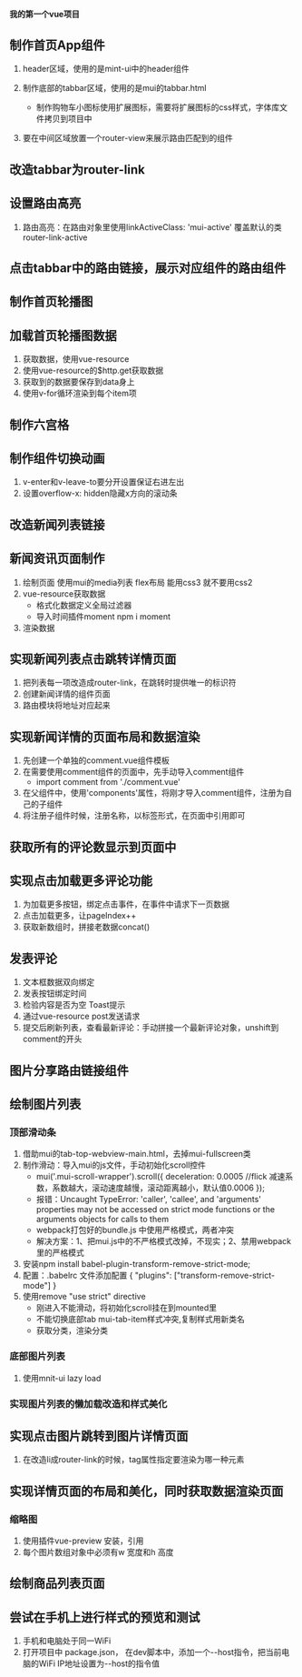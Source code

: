 #### 我的第一个vue项目
## 制作首页App组件
1. header区域，使用的是mint-ui中的header组件
2. 制作底部的tabbar区域，使用的是mui的tabbar.html
    + 制作购物车小图标使用扩展图标，需要将扩展图标的css样式，字体库文件拷贝到项目中
    
3. 要在中间区域放置一个router-view来展示路由匹配到的组件

## 改造tabbar为router-link

## 设置路由高亮
1. 路由高亮：在路由对象里使用linkActiveClass: 'mui-active'  覆盖默认的类router-link-active

## 点击tabbar中的路由链接，展示对应组件的路由组件

## 制作首页轮播图

## 加载首页轮播图数据
1. 获取数据，使用vue-resource
2. 使用vue-resource的$http.get获取数据
3. 获取到的数据要保存到data身上
4. 使用v-for循环渲染到每个item项

## 制作六宫格

## 制作组件切换动画
1. v-enter和v-leave-to要分开设置保证右进左出
2. 设置overflow-x: hidden隐藏x方向的滚动条

## 改造新闻列表链接

## 新闻资讯页面制作
1. 绘制页面 使用mui的media列表 flex布局 能用css3 就不要用css2
2. vue-resource获取数据 
    + 格式化数据定义全局过滤器
    + 导入时间插件moment npm i moment
3. 渲染数据

## 实现新闻列表点击跳转详情页面
1. 把列表每一项改造成router-link，在跳转时提供唯一的标识符
2. 创建新闻详情的组件页面
3. 路由模块将地址对应起来

## 实现新闻详情的页面布局和数据渲染
1. 先创建一个单独的comment.vue组件模板
2. 在需要使用comment组件的页面中，先手动导入comment组件
    + import comment from './comment.vue'
3. 在父组件中，使用'components'属性，将刚才导入comment组件，注册为自己的子组件
4. 将注册子组件时候，注册名称，以标签形式，在页面中引用即可 

## 获取所有的评论数显示到页面中

## 实现点击加载更多评论功能
1. 为加载更多按钮，绑定点击事件，在事件中请求下一页数据
2. 点击加载更多，让pageIndex++
3. 获取新数组时，拼接老数据concat()

## 发表评论
1. 文本框数据双向绑定
2. 发表按钮绑定时间
3. 检验内容是否为空 Toast提示
4. 通过vue-resource post发送请求
5. 提交后刷新列表，查看最新评论：手动拼接一个最新评论对象，unshift到comment的开头

## 图片分享路由链接组件

## 绘制图片列表
### 顶部滑动条
1. 借助mui的tab-top-webview-main.html，去掉mui-fullscreen类
2. 制作滑动：导入mui的js文件，手动初始化scroll控件
    + mui('.mui-scroll-wrapper').scroll({
            deceleration: 0.0005 //flick 减速系数，系数越大，滚动速度越慢，滚动距离越小，默认值0.0006
        });
    + 报错：Uncaught TypeError: 'caller', 'callee', and 'arguments' properties may not be accessed on strict mode functions or the arguments objects for calls to them
    + webpack打包好的bundle.js 中使用严格模式，两者冲突
    + 解决方案：1、把mui.js中的不严格模式改掉，不现实；2、禁用webpack里的严格模式
3.  安装npm install babel-plugin-transform-remove-strict-mode;
4. 配置：.babelrc 文件添加配置
    {
       "plugins": ["transform-remove-strict-mode"]
    }
5. 使用remove "use strict" directive
    + 刚进入不能滑动，将初始化scroll挂在到mounted里
    + 不能切换底部tab mui-tab-item样式冲突,复制样式用新类名
    + 获取分类，渲染分类
        
### 底部图片列表
1. 使用mnit-ui lazy load

### 实现图片列表的懒加载改造和样式美化

## 实现点击图片跳转到图片详情页面
1. 在改造li成router-link的时候，tag属性指定要渲染为哪一种元素

## 实现详情页面的布局和美化，同时获取数据渲染页面

### 缩略图
1. 使用插件vue-preview 安装，引用
2. 每个图片数组对象中必须有w 宽度和h 高度

## 绘制商品列表页面

## 尝试在手机上进行样式的预览和测试
1. 手机和电脑处于同一WiFi
2. 打开项目中 package.json， 在dev脚本中，添加一个--host指令，把当前电脑的WiFi IP地址设置为--host的指令值
